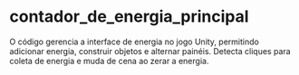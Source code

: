 # contador_de_energia_principal
O código gerencia a interface de energia no jogo Unity, permitindo adicionar energia, construir objetos e alternar painéis. Detecta cliques para coleta de energia e muda de cena ao zerar a energia.
